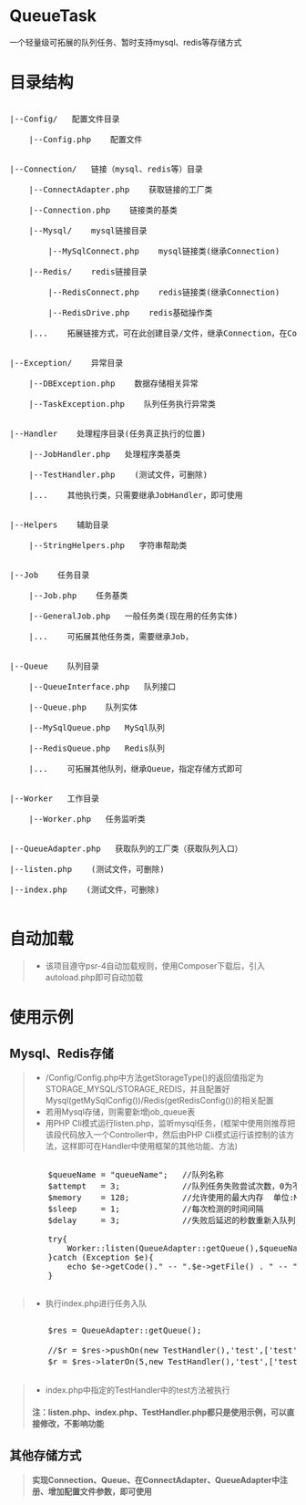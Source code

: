 # QueueTask
一个轻量级可拓展的队列任务、暂时支持mysql、redis等存储方式


# 目录结构
<pre>

|--Config/   配置文件目录

    |--Config.php    配置文件
  
  
|--Connection/   链接（mysql、redis等）目录

    |--ConnectAdapter.php    获取链接的工厂类
    
    |--Connection.php    链接类的基类
  
    |--Mysql/    mysql链接目录
        
        |--MySqlConnect.php    mysql链接类(继承Connection)
    
    |--Redis/    redis链接目录
  
        |--RedisConnect.php    redis链接类(继承Connection)
    
        |--RedisDrive.php    redis基础操作类
    
    |...    拓展链接方式，可在此创建目录/文件，继承Connection，在ConnectAdapter注册即可
  
  
|--Exception/    异常目录

    |--DBException.php    数据存储相关异常
  
    |--TaskException.php    队列任务执行异常类
  
  
|--Handler    处理程序目录(任务真正执行的位置)

    |--JobHandler.php   处理程序类基类
  
    |--TestHandler.php    (测试文件，可删除)
  
    |...    其他执行类，只需要继承JobHandler，即可使用
  

|--Helpers    辅助目录

    |--StringHelpers.php   字符串帮助类
    
  
|--Job    任务目录

    |--Job.php    任务基类
  
    |--GeneralJob.php   一般任务类(现在用的任务实体)
  
    |...    可拓展其他任务类，需要继承Job，
    

|--Queue    队列目录

    |--QueueInterface.php   队列接口
  
    |--Queue.php    队列实体
  
    |--MySqlQueue.php   MySql队列
  
    |--RedisQueue.php   Redis队列
  
    |...    可拓展其他队列，继承Queue，指定存储方式即可


|--Worker   工作目录

    |--Worker.php   任务监听类
  
  
|--QueueAdapter.php   获取队列的工厂类（获取队列入口）

|--listen.php    (测试文件，可删除)

|--index.php    (测试文件，可删除)

</pre>

# 自动加载
> * 该项目遵守psr-4自动加载规则，使用Composer下载后，引入autoload.php即可自动加载

# 使用示例
## Mysql、Redis存储
> * /Config/Config.php中方法getStorageType()的返回值指定为STORAGE_MYSQL/STORAGE_REDIS，并且配置好Mysql(getMySqlConfig())/Redis(getRedisConfig())的相关配置
> * 若用Mysql存储，则需要新增job_queue表
> * 用PHP Cli模式运行listen.php，监听mysql任务，(框架中使用则推荐把该段代码放入一个Controller中，然后由PHP Cli模式运行该控制的该方法，这样即可在Handler中使用框架的其他功能、方法)
<pre>

        $queueName = "queueName";   //队列名称
        $attempt   = 3;             //队列任务失败尝试次数，0为不限制
        $memory    = 128;           //允许使用的最大内存  单位:M
        $sleep     = 1;             //每次检测的时间间隔
        $delay     = 3;             //失败后延迟的秒数重新入队列
        
        try{
            Worker::listen(QueueAdapter::getQueue(),$queueName,$attempt,$memory,$sleep,$delay);
        }catch (Exception $e){
            echo $e->getCode()." -- ".$e->getFile() . " -- ". $e->getLine() . " : ".$e->getMessage();
        }
        
</pre>
> * 执行index.php进行任务入队
<pre>

        $res = QueueAdapter::getQueue();

        //$r = $res->pushOn(new TestHandler(),'test',['test'=>'test'],'queueName');     //及时入队
        $r = $res->laterOn(5,new TestHandler(),'test',['test'=>'test'],'queueName');    //延迟5s入队
        
</pre>
> * index.php中指定的TestHandler中的test方法被执行
> #### 注：listen.php、index.php、TestHandler.php都只是使用示例，可以直接修改，不影响功能

## 其他存储方式
> #### 实现Connection、Queue、在ConnectAdapter、QueueAdapter中注册、增加配置文件参数，即可使用
